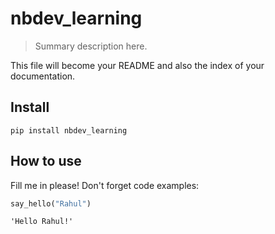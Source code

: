 
# nbdev_learning
> Summary description here.


This file will become your README and also the index of your documentation.

## Install

`pip install nbdev_learning`

## How to use

Fill me in please! Don't forget code examples:

```python
say_hello("Rahul")
```




    'Hello Rahul!'


